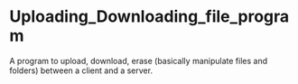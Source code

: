 # Uploading_Downloading_file_program
 A program to upload, download, erase (basically manipulate files and folders) between a client and a server.
